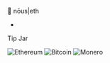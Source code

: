 👀 nōus|eth 

- 
Tip Jar

![Ethereum](https://img.shields.io/badge/Ethereum-3C3C3D?style=for-the-badge&logo=Ethereum&logoColor=white)
![Bitcoin](https://img.shields.io/badge/Bitcoin-000?style=for-the-badge&logo=bitcoin&logoColor=white)
![Monero](https://img.shields.io/badge/monero-FF6600?style=for-the-badge&logo=monero&logoColor=white)

<!--START_SECTION:activity-->

<!---
nouseth/nouseth is a ✨ special ✨ repository because its `README.md` (this file) appears on your GitHub profile.
You can click the Preview link to take a look at your changes.
--->
